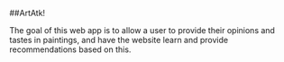 ##ArtAtk!

The goal of this web app is to allow a user to provide their opinions and tastes in paintings, and have the website learn and provide recommendations based on this.

<!---
Copyright 2015 Adam Bowles

Licensed under the Apache License, Version 2.0 (the "License");
you may not use this file except in compliance with the License.
You may obtain a copy of the License at

   http://www.apache.org/licenses/LICENSE-2.0

Unless required by applicable law or agreed to in writing, software
distributed under the License is distributed on an "AS IS" BASIS,
WITHOUT WARRANTIES OR CONDITIONS OF ANY KIND, either express or implied.
See the License for the specific language governing permissions and
limitations under the License.
-->
